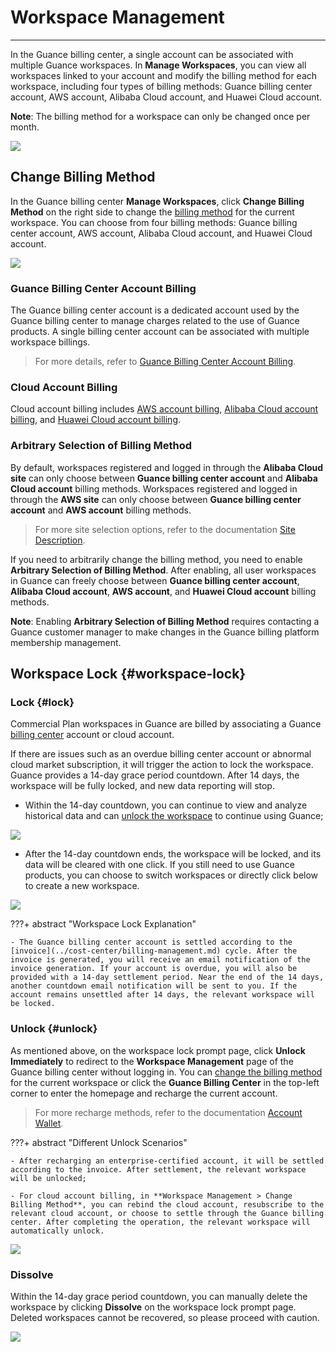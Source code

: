 # Workspace Management
---

In the Guance billing center, a single account can be associated with multiple Guance workspaces. In **Manage Workspaces**, you can view all workspaces linked to your account and modify the billing method for each workspace, including four types of billing methods: Guance billing center account, AWS account, Alibaba Cloud account, and Huawei Cloud account.

**Note**: The billing method for a workspace can only be changed once per month.

![](img/15.aws_3.png)

## Change Billing Method

In the Guance billing center **Manage Workspaces**, click **Change Billing Method** on the right side to change the [billing method](../billing-account/index.md) for the current workspace. You can choose from four billing methods: Guance billing center account, AWS account, Alibaba Cloud account, and Huawei Cloud account.

![](img/10.account_11.png)

### Guance Billing Center Account Billing

The Guance billing center account is a dedicated account used by the Guance billing center to manage charges related to the use of Guance products. A single billing center account can be associated with multiple workspace billings.

> For more details, refer to [Guance Billing Center Account Billing](../../billing/billing-account/enterprise-account.md).


### Cloud Account Billing

Cloud account billing includes [AWS account billing](../../billing/billing-account/aws-account.md), [Alibaba Cloud account billing](../../billing/billing-account/aliyun-account.md), and [Huawei Cloud account billing](../../billing/billing-account/huawei-account.md).


### Arbitrary Selection of Billing Method

By default, workspaces registered and logged in through the **Alibaba Cloud site** can only choose between **Guance billing center account** and **Alibaba Cloud account** billing methods. Workspaces registered and logged in through the **AWS site** can only choose between **Guance billing center account** and **AWS account** billing methods.

> For more site selection options, refer to the documentation [Site Description](../commercial-register.md#site).

If you need to arbitrarily change the billing method, you need to enable **Arbitrary Selection of Billing Method**. After enabling, all user workspaces in Guance can freely choose between **Guance billing center account**, **Alibaba Cloud account**, **AWS account**, and **Huawei Cloud account** billing methods.

**Note**: Enabling **Arbitrary Selection of Billing Method** requires contacting a Guance customer manager to make changes in the Guance billing platform membership management.


## Workspace Lock {#workspace-lock}

### Lock {#lock}

Commercial Plan workspaces in Guance are billed by associating a Guance [billing center](../billing-center/index.md) account or cloud account.

If there are issues such as an overdue billing center account or abnormal cloud market subscription, it will trigger the action to lock the workspace. Guance provides a 14-day grace period countdown. After 14 days, the workspace will be fully locked, and new data reporting will stop.

- Within the 14-day countdown, you can continue to view and analyze historical data and can [unlock the workspace](#unlock) to continue using Guance;

![](img/9.workspace_lock_1.png)

- After the 14-day countdown ends, the workspace will be locked, and its data will be cleared with one click. If you still need to use Guance products, you can choose to switch workspaces or directly click below to create a new workspace.

![](img/9.workspace_lock_2.png)
    
???+ abstract "Workspace Lock Explanation"

    - The Guance billing center account is settled according to the [invoice](../cost-center/billing-management.md) cycle. After the invoice is generated, you will receive an email notification of the invoice generation. If your account is overdue, you will also be provided with a 14-day settlement period. Near the end of the 14 days, another countdown email notification will be sent to you. If the account remains unsettled after 14 days, the relevant workspace will be locked.


### Unlock {#unlock}

As mentioned above, on the workspace lock prompt page, click **Unlock Immediately** to redirect to the **Workspace Management** page of the Guance billing center without logging in. You can [change the billing method](../../billing/billing-account/index.md) for the current workspace or click the **Guance Billing Center** in the top-left corner to enter the homepage and recharge the current account.

> For more recharge methods, refer to the documentation [Account Wallet](../../billing/cost-center/account-wallet/index.md).

???+ abstract "Different Unlock Scenarios"

    - After recharging an enterprise-certified account, it will be settled according to the invoice. After settlement, the relevant workspace will be unlocked;

    - For cloud account billing, in **Workspace Management > Change Billing Method**, you can rebind the cloud account, resubscribe to the relevant cloud account, or choose to settle through the Guance billing center. After completing the operation, the relevant workspace will automatically unlock.

![](img/9.workspace_lock_3.png)

### Dissolve

Within the 14-day grace period countdown, you can manually delete the workspace by clicking **Dissolve** on the workspace lock prompt page. Deleted workspaces cannot be recovered, so please proceed with caution.

![](img/9.workspace_lock_4.png)
